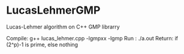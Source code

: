 # LucasLehmerGMP
Lucas-Lehmer algorithm on C++ GMP librarry


Compile:
g++ lucas_lehmer.cpp  -lgmpxx -lgmp
Run :  ./a.out <prime power p>
Return: <prime power p> if (2^p)-1 is prime, else nothing
